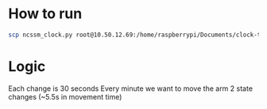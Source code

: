# How to run
```bash
scp ncssm_clock.py root@10.50.12.69:/home/raspberrypi/Documents/clock-tower
```

# Logic
Each change is 30 seconds
Every minute we want to move the arm 2 state changes (~5.5s in movement time)